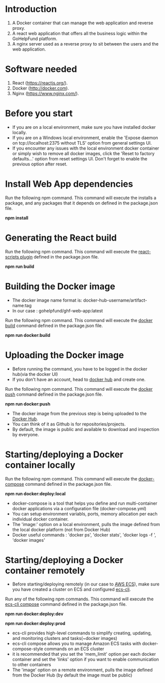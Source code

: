 # Introduction

1.  A Docker container that can manage the web application and reverse proxy.
3.  A react web application that offers all the business logic within the GoHelpFund platform.
4.  A nginx server used as a reverse proxy to sit between the users and the web application.

# Software needed
1.	React (https://reactjs.org/).
2.	Docker (http://docker.com). 
3.	Nginx (https://www.nginx.com/).

# Before you start
- If you are on a local environment, make sure you have installed docker locally.
- If you are on a Windows local environment, enable the 'Expose daemon on tcp://localhost:2375 without TLS' option from general settings UI.
- If you encounter any issues with the local environment docker container or simply wish to remove all docker images, click the 'Reset to factory defaults...' option from reset settings UI. Don't forget to enable the previous option after reset.

# Install Web App dependencies
Run the following npm command.  This command will execute the installs a package, and any packages that it depends on defined in the package.json file.  

   **npm install**

# Generating the React build
Run the following npm command.  This command will execute the [react-scripts plugin](https://www.npmjs.com/package/react-scripts) defined in the package.json file.  

   **npm run build**

# Building the Docker image
- The docker image name format is: docker-hub-username/artifact-name:tag
- In our case : gohelpfund/ghf-web-app:latest

Run the following npm command.  This command will execute the [docker build](https://docs.docker.com/engine/reference/commandline/build/) command defined in the package.json file.  

   **npm run docker:build**

# Uploading the Docker image
- Before running the command, you have to be logged in the docker hub(via the docker UI)
- If you don't have an account, head to [docker hub](https://hub.docker.com/) and create one.

Run the following npm command.  This command will execute the [docker push](https://docs.docker.com/engine/reference/commandline/push/) command defined in the package.json file.  

   **npm run docker:push**

- The docker image from the previous step is being uploaded to the [Docker Hub](https://hub.docker.com/explore/).
- You can think of it as Github is for repositories/projects.
- By default, the image is public and available to download and inspection by everyone.

# Starting/deploying a Docker container locally
Run the following npm command.  This command will execute the [docker-compose](https://docs.docker.com/compose/) command defined in the package.json file.  

   **npm run docker:deploy:local**

- docker-compose is a tool that helps you define and run multi-container docker applications via a configuration file (docker-compose.yml)
- You can setup environment variabls, ports, memory allocation per each individual docker container.
- The 'image:' option on a local environment, pulls the image defined from the local docker platform (not from Docker Hub) 
- Docker useful commands : 'docker ps', 'docker stats', 'docker logs -f <container-id>', 'docker images'

# Starting/deploying a Docker container remotely
- Before starting/deploying remotely (in our case to [AWS ECS](https://eu-central-1.console.aws.amazon.com/ecs/)), make sure you have created a cluster on ECS and configured [ecs-cli](https://docs.aws.amazon.com/AmazonECS/latest/developerguide/ECS_CLI_Configuration.html).

Run any of the following npm commands.  This command will execute the [ecs-cli compose](https://docs.aws.amazon.com/AmazonECS/latest/developerguide/cmd-ecs-cli-compose.html) command defined in the package.json file.  

   **npm run docker:deploy:dev**
   
   **npm run docker:deploy:prod**

- ecs-cli provides high-level commands to simplify creating, updating, and monitoring clusters and tasks(~docker images)
- ecs-cli compose allows you to manage Amazon ECS tasks with docker-compose-style commands on an ECS cluster
- it is recommended that you set the 'mem_limit' option per each docker container and set the 'links' option if you want to enable communication to other containers
- The 'image' option on a remote environment, pulls the image defined from the Docker Hub (by default the image must be public)